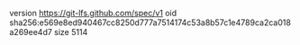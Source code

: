 version https://git-lfs.github.com/spec/v1
oid sha256:e569e8ed940467cc8250d777a7514174c53a8b57c1e4789ca2ca018a269ee4d7
size 5114
